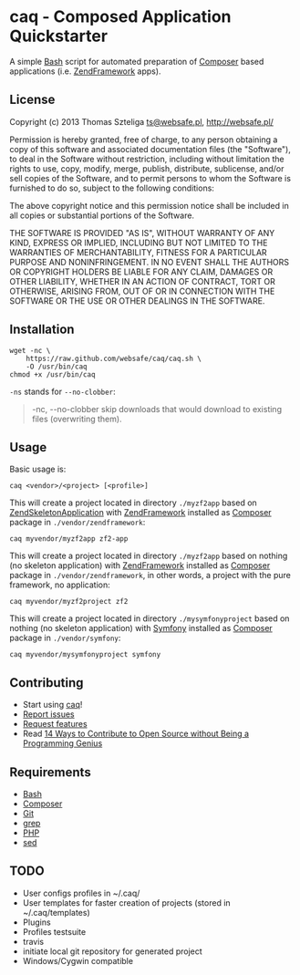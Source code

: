 caq - Composed Application Quickstarter
=======================================

A simple [Bash] script for automated preparation of [Composer] based
applications (i.e. [ZendFramework] apps).


License
-------

Copyright (c) 2013 Thomas Szteliga <ts@websafe.pl>, http://websafe.pl/

Permission is hereby granted, free of charge, to any person obtaining a copy
of this software and associated documentation files (the "Software"), to deal
in the Software without restriction, including without limitation the rights
to use, copy, modify, merge, publish, distribute, sublicense, and/or sell
copies of the Software, and to permit persons to whom the Software is
furnished to do so, subject to the following conditions:

The above copyright notice and this permission notice shall be included in
all copies or substantial portions of the Software.

THE SOFTWARE IS PROVIDED "AS IS", WITHOUT WARRANTY OF ANY KIND, EXPRESS OR
IMPLIED, INCLUDING BUT NOT LIMITED TO THE WARRANTIES OF MERCHANTABILITY,
FITNESS FOR A PARTICULAR PURPOSE AND NONINFRINGEMENT. IN NO EVENT SHALL THE
AUTHORS OR COPYRIGHT HOLDERS BE LIABLE FOR ANY CLAIM, DAMAGES OR OTHER
LIABILITY, WHETHER IN AN ACTION OF CONTRACT, TORT OR OTHERWISE, ARISING FROM,
OUT OF OR IN CONNECTION WITH THE SOFTWARE OR THE USE OR OTHER DEALINGS IN
THE SOFTWARE.



Installation
--------------------------------------------------------------------------------

~~~~
wget -nc \
    https://raw.github.com/websafe/caq/caq.sh \
    -O /usr/bin/caq
chmod +x /usr/bin/caq
~~~~


`-ns` stands for `--no-clobber`:

>  -nc, --no-clobber              skip downloads that would download to
>                                 existing files (overwriting them).


Usage
--------------------------------------------------------------------------------

Basic usage is:

~~~~
caq <vendor>/<project> [<profile>]
~~~~


This will create a project located in directory `./myzf2app` based 
on [ZendSkeletonApplication] with [ZendFramework] installed as [Composer] 
package in `./vendor/zendframework`:

~~~~
caq myvendor/myzf2app zf2-app
~~~~


This will create a project located in directory `./myzf2app` based 
on nothing (no skeleton application) with [ZendFramework] installed as 
[Composer] package in `./vendor/zendframework`, in other words, a project
with the pure framework, no application:

~~~~
caq myvendor/myzf2project zf2
~~~~


This will create a project located in directory `./mysymfonyproject` based 
on nothing (no skeleton application) with [Symfony] installed as [Composer] 
package in `./vendor/symfony`:

~~~~
caq myvendor/mysymfonyproject symfony
~~~~

Contributing
--------------------------------------------------------------------------------

 + Start using [caq]!
 + [Report issues]
 + [Request features]
 + Read
   [14 Ways to Contribute to Open Source without Being a Programming Genius]


Requirements
--------------------------------------------------------------------------------

 + [Bash]
 + [Composer]
 + [Git]
 + [grep]
 + [PHP]
 + [sed]


TODO
--------------------------------------------------------------------------------

 + User configs profiles in ~/.caq/
 + User templates for faster creation of projects (stored in ~/.caq/templates)
 + Plugins
 + Profiles testsuite
 + travis
 + initiate local git repository for generated project
 + Windows/Cygwin compatible
 
[Bash]: http://www.gnu.org/software/bash/bash.html
[Composer]: http://getcomposer.org/
[ZendFramework]: http://framework.zend.com/
[ZendSkeletonApplication]: https://github.com/zendframework/ZendSkeletonApplication
[Git]: http://git-scm.com/
[GitHub]: https://github.com/
[grep]: http://www.gnu.org/software/grep/
[PHP]: http://php.net/
[sed]: http://www.gnu.org/software/sed/
[caq]: http://websafe.github.com/caq/
[Report issues]: https://github.com/websafe/caq/issues
[Request features]: https://github.com/websafe/caq/issues?labels=enhancement&page=1&state=open
[Symfony]: http://symfony.com/
[14 Ways to Contribute to Open Source without Being a Programming Genius]:http://blog.smartbear.com/software-quality/bid/167051/14-Ways-to-Contribute-to-Open-Source-without-Being-a-Programming-Genius-or-a-Rock-Star
